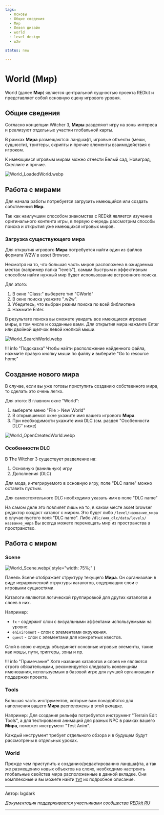 ```yaml
---
tags:
  - Основы
  - Общие сведения
  - Мир
  - Левел дизайн
  - world
  - level design
  - w2w

status: new

---
```


# World (Мир)
World (далее **Мир**) является центральной сущностью проекта REDkit и 
представляет собой основную сцену игрового уровня.

## Общие сведения

Согласно концепции Witcher 3, **Миры** разделяют игру на зоны интереса и 
реализуют отдельные участки глобальной карты.

В рамках **Мира** размещаются: ландшафт, игровые объекты (меши, сущности), триггеры, 
скрипты и прочие элементы взаимодействия с игроком.

К имеющимся игровым мирам можно отнести Белый сад, Новиград, Скеллиге и прочие.

![World_LoadedWorld.webp](../../../assets/images/unnoficial_docs/base/world/World_LoadedWorld.webp)

## Работа с мирами
Для начала работы потребуется загрузить имеющийся или создать собственный **Мир**.

Так как наилучшим способом знакомства с REDkit является изучение оригинального контента игры, 
в первую очередь рассмотрим способы поиска и открытия уже имеющихся игровых миров.

### Загрузка существующего мира
Для открытия игрового **Мира** потребуется найти один из файлов формата W2W в asset Browser.

Несмотря на то, что большая часть миров расположена в ожидаемых местах (например папка "levels"), 
самым быстрым и эффективным способом найти нужный мир будет использование встроенного поиска.

Для этого:
1. В окне "Class:" выберете тип "CWorld"
2. В окне поиска укажите ".w2w". 
3. Убедитесь, что выбран режим поиска по всей библиотеке 
4. Нажмите Enter.

В результате поиска вы сможете увидеть все имеющиеся игровые миры, в том числе и созданные вами. 
Для открытия мира нажмите Enter или двойной щелчок левой кнопкой мыши.

![World_SearchWorld.webp](../../../assets/images/unnoficial_docs/base/world/World_SearchWorld.webp)

!!! info "Подсказка"
    Чтобы найти расположение найденного файла, 
    нажмите правую кнопку мыши по файлу и выберите "Go to resource home"

## Создание нового мира
В случае, если вы уже готовы приступить созданию собственного мира, то сделать это очень легко. 

Для этого: 
В главном окне "World": 
1. выберете меню "File > New World"
2. В открывшемся окне укажите имя вашего игрового **Мира**.
3. При необходимости укажите имя DLC (см. раздел "Особенности DLC" ниже)

![World_OpenCreatedWorld.webp](../../../assets/images/unnoficial_docs/base/world/World_OpenCreatedWorld.webp)

### Особенности DLC

В The Witcher 3 существует разделение на:
1. Основную (ванильную) игру
2. Дополнения (DLC)

Для мода, интегрируемого в основную игру, поле "DLC name" можно оставить пустым.

Для самостоятельного DLC необходимо указать имя в поле "DLC name"

На самом деле это повлияет лишь на то, в каком месте asset browser редактор создаст каталог с миром.
Это будет либо `/level/название_мира` в случае пустого поля "DLC name". 
Либо `/dlc/имя_dlc/data/levels/название_мира`
Вы всегда можете перемещать мир из пространства в пространство.

## Работа с миром

### Scene

![World_Scene.webp](../../../assets/images/unnoficial_docs/base/world/World_Scene.webp){ style="width: 75%;" }

Панель Scene отображает структуру текущего **Мира**. 
Он организован в виде иерархической структуры каталогов, 
содержащих слои с игровыми сущностями.

Каталоги являются логической группировкой для других каталогов и слоев в них. 

Например:

- `fx` - содержит слои с визуальными эффектами используемыми на уровне.
- `eniviroment` - слои с элементами окружения.
- `quest` - слои с элементами для конкретных квестов.

Слой в свою очередь объединяет основные игровые элементы, такие как мэшы, пути, 
триггеры, зоны и пр. 

[//]: # (Подробнее о слоях и особенностях работы с ними)

!!! info "Примечание"
    Хотя названия каталогов и слоев не являются строго обязательными, 
    рекомендуется следовать конвенциям именования, 
    используемым в базовой игре для лучшей организации и поддержки проекта.

### Tools
Большая часть инструментов, которые вам понадобятся для наполнения вашего **Мира** расположены в этой вкладке.

Например: Для создания рельефа потребуется инструмент "Terrain Edit Tools", 
а для тестирования анимаций для разных NPC в рамках вашего **Мира**, поможет инструмент "Test Anim".

Каждый инструмент требует отдельного обзора и в будущем будут рассмотрены в отдельных уроках.

### World

Прежде чем приступить к созданию/редактированию ландшафта, 
а так же размещению новых объектов на слоях, необходимо настроить глобальные свойства мира расположенные в данной вкладке.
Они комплексные и вы можете найти [тут](../../references/world/world_params.md) их подробное описание.


***
Автор: lxgdark

*Документация поддерживается участниками сообщества [REDkit RU](https://discord.gg/kRTEy8KcNa)*
***
